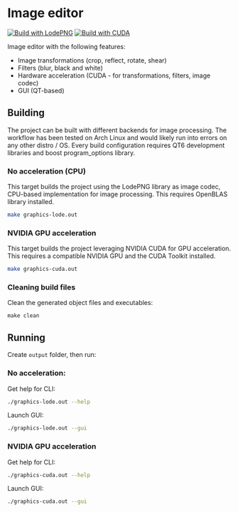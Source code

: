 # Image editor
[![Build with LodePNG](https://github.com/aomiki/image-editor/actions/workflows/c-cpp.yml/badge.svg)](https://github.com/aomiki/image-editor/actions/workflows/c-cpp.yml)
[![Build with CUDA](https://github.com/aomiki/image-editor/actions/workflows/cuda.yml/badge.svg)](https://github.com/aomiki/image-editor/actions/workflows/cuda.yml)

Image editor with the following features:
* Image transformations (crop, reflect, rotate, shear)
* Filters (blur, black and white)
* Hardware acceleration (CUDA - for transformations, filters, image codec)
* GUI (QT-based)

## Building

The project can be built with different backends for image processing. The workflow has been tested on Arch Linux and would likely run into errors on any other distro / OS.
Every build configuration requires QT6 development libraries and boost program_options library.

### No acceleration (CPU)
This target builds the project using the LodePNG library as image codec, CPU-based implementation for image processing. This requires OpenBLAS library installed.

```bash
make graphics-lode.out
```

### NVIDIA GPU acceleration

This target builds the project leveraging NVIDIA CUDA for GPU acceleration. This requires a compatible NVIDIA GPU and the CUDA Toolkit installed.
```bash
make graphics-cuda.out
```

### Cleaning build files

Clean the generated object files and executables:
```
make clean
```

## Running

Create `output` folder, then run:

### No acceleration:

Get help for CLI:
```bash
./graphics-lode.out --help
```

Launch GUI:
```bash
./graphics-lode.out --gui
```

### NVIDIA GPU acceleration
Get help for CLI:
```bash
./graphics-cuda.out --help
```

Launch GUI:
```bash
./graphics-cuda.out --gui
```
